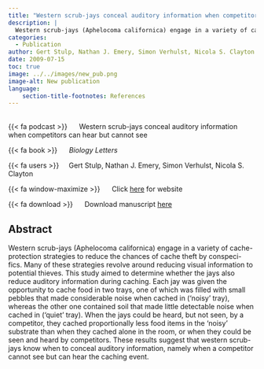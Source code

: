 ```yaml
---
title: "Western scrub-jays conceal auditory information when competitors can hear but cannot see"
description: |
  Western scrub-jays (Aphelocoma californica) engage in a variety of cache-protection strategies to reduce the chances of cache theft by conspeci- fics. Many of these strategies revolve around reducing visual information to potential thieves. This study aimed to determine whether the jays also reduce auditory information during caching. Each jay was given the opportunity to cache food in two trays, one of which was filled with small pebbles that made considerable noise when cached in (‘noisy’ tray), whereas the other one contained soil that made little detectable noise when cached in (‘quiet’ tray). When the jays could be heard, but not seen, by a competitor, they cached proportionally less food items in the ‘noisy’ substrate than when they cached alone in the room, or when they could be seen and heard by competitors. These results suggest that western scrub-jays know when to conceal auditory information, namely when a competitor cannot see but can hear the caching event. 
categories:
  - Publication
author: Gert Stulp, Nathan J. Emery, Simon Verhulst, Nicola S. Clayton
date: 2009-07-15
toc: true
image: ../../images/new_pub.png
image-alt: New publication
language: 
    section-title-footnotes: References
---
```



<br>
{{< fa podcast >}} &nbsp;&nbsp;&nbsp;&nbsp; Western scrub-jays conceal auditory information when competitors can hear but cannot see

{{< fa book >}} &nbsp;&nbsp;&nbsp;&nbsp; *Biology Letters*

{{< fa users >}} &nbsp;&nbsp;&nbsp; Gert Stulp, Nathan J. Emery, Simon Verhulst, Nicola S. Clayton

{{< fa window-maximize >}} &nbsp;&nbsp;&nbsp;&nbsp; Click [here](http://rsbl.royalsocietypublishing.org/content/5/5/583) for website

{{< fa download >}} &nbsp;&nbsp;&nbsp;&nbsp; Download manuscript [here](../../pdf/2011_Stulp_et_al_Biol_Lett_Scrub-jays.pdf)

## Abstract

Western scrub-jays (Aphelocoma californica) engage in a variety of cache-protection strategies to reduce the chances of cache theft by conspeci- fics. Many of these strategies revolve around reducing visual information to potential thieves. This study aimed to determine whether the jays also reduce auditory information during caching. Each jay was given the opportunity to cache food in two trays, one of which was filled with small pebbles that made considerable noise when cached in (‘noisy’ tray), whereas the other one contained soil that made little detectable noise when cached in (‘quiet’ tray). When the jays could be heard, but not seen, by a competitor, they cached proportionally less food items in the ‘noisy’ substrate than when they cached alone in the room, or when they could be seen and heard by competitors. These results suggest that western scrub-jays know when to conceal auditory information, namely when a competitor cannot see but can hear the caching event.
